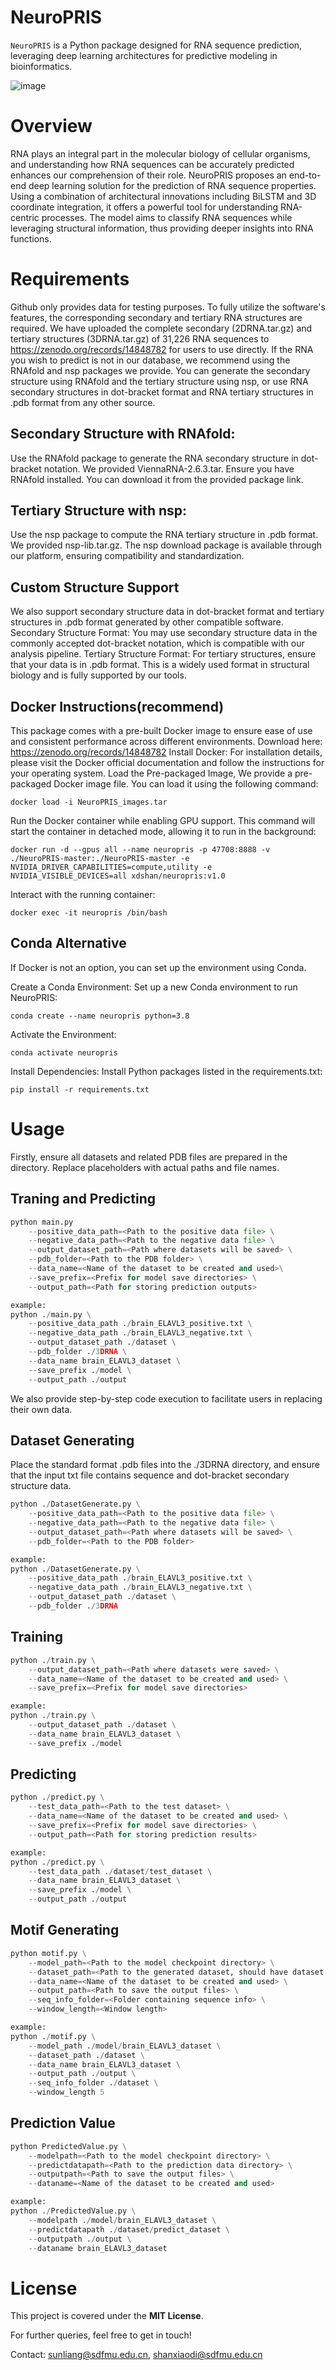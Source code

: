 # NeuroPRIS

`NeuroPRIS` is a Python package designed for RNA sequence prediction, leveraging deep learning architectures for predictive modeling in bioinformatics.

![image](image.png)
# Overview
RNA plays an integral part in the molecular biology of cellular organisms, and understanding how RNA sequences can be accurately predicted enhances our comprehension of their role. NeuroPRIS proposes an end-to-end deep learning solution for the prediction of RNA sequence properties. Using a combination of architectural innovations including BiLSTM and 3D coordinate integration, it offers a powerful tool for understanding RNA-centric processes. The model aims to classify RNA sequences while leveraging structural information, thus providing deeper insights into RNA functions.

# Requirements

Github only provides data for testing purposes. To fully utilize the software's features, the corresponding secondary and tertiary RNA structures are required. We have uploaded the complete secondary (2DRNA.tar.gz) and tertiary structures (3DRNA.tar.gz) of 31,226 RNA sequences to https://zenodo.org/records/14848782 for users to use directly. If the RNA you wish to predict is not in our database, we recommend using the RNAfold and nsp packages we provide. You can generate the secondary structure using RNAfold and the tertiary structure using nsp, or use RNA secondary structures in dot-bracket format and RNA tertiary structures in .pdb format from any other source.

## Secondary Structure with RNAfold:
Use the RNAfold package to generate the RNA secondary structure in dot-bracket notation. We provided ViennaRNA-2.6.3.tar.
Ensure you have RNAfold installed. You can download it from the provided package link.

## Tertiary Structure with nsp:
Use the nsp package to compute the RNA tertiary structure in .pdb format. We provided nsp-lib.tar.gz.
The nsp download package is available through our platform, ensuring compatibility and standardization.

## Custom Structure Support
We also support secondary structure data in dot-bracket format and tertiary structures in .pdb format generated by other compatible software.
Secondary Structure Format: You may use secondary structure data in the commonly accepted dot-bracket notation, which is compatible with our analysis pipeline.
Tertiary Structure Format: For tertiary structures, ensure that your data is in .pdb format. This is a widely used format in structural biology and is fully supported by our tools.


## Docker Instructions(recommend)

This package comes with a pre-built Docker image to ensure ease of use and consistent performance across different environments. Download here: https://zenodo.org/records/14848782
Install Docker: For installation details, please visit the Docker official documentation and follow the instructions for your operating system.
Load the Pre-packaged Image, We provide a pre-packaged Docker image file. You can load it using the following command:

    docker load -i NeuroPRIS_images.tar
 
Run the Docker container while enabling GPU support. This command will start the container in detached mode, allowing it to run in the background:

    docker run -d --gpus all --name neuropris -p 47708:8888 -v ./NeuroPRIS-master:./NeuroPRIS-master -e NVIDIA_DRIVER_CAPABILITIES=compute,utility -e NVIDIA_VISIBLE_DEVICES=all xdshan/neuropris:v1.0

Interact with the running container:

    docker exec -it neuropris /bin/bash
 
## Conda Alternative
If Docker is not an option, you can set up the environment using Conda.

Create a Conda Environment: Set up a new Conda environment to run NeuroPRIS:

    conda create --name neuropris python=3.8
 
Activate the Environment:
    
    conda activate neuropris
 
Install Dependencies: Install Python packages listed in the requirements.txt:

    pip install -r requirements.txt
 
# Usage

Firstly, ensure all datasets and related PDB files are prepared in the directory. Replace placeholders with actual paths and file names.

## Traning and Predicting
```python
python main.py 
    --positive_data_path=<Path to the positive data file> \
    --negative_data_path=<Path to the negative data file> \
    --output_dataset_path=<Path where datasets will be saved> \
    --pdb_folder=<Path to the PDB folder> \
    --data_name=<Name of the dataset to be created and used>\
    --save_prefix=<Prefix for model save directories> \
    --output_path=<Path for storing prediction outputs>

example:
python ./main.py \
    --positive_data_path ./brain_ELAVL3_positive.txt \
    --negative_data_path ./brain_ELAVL3_negative.txt \
    --output_dataset_path ./dataset \
    --pdb_folder ./3DRNA \
    --data_name brain_ELAVL3_dataset \
    --save_prefix ./model \
    --output_path ./output
```
We also provide step-by-step code execution to facilitate users in replacing their own data.

## Dataset Generating
Place the standard format .pdb files into the ./3DRNA directory, and ensure that the input txt file contains sequence and dot-bracket secondary structure data.
```python
python ./DatasetGenerate.py \
    --positive_data_path=<Path to the positive data file> \
    --negative_data_path=<Path to the negative data file> \
    --output_dataset_path=<Path where datasets will be saved> \
    --pdb_folder=<Path to the PDB folder> 

example:
python ./DatasetGenerate.py \
    --positive_data_path ./brain_ELAVL3_positive.txt \
    --negative_data_path ./brain_ELAVL3_negative.txt \
    --output_dataset_path ./dataset \
    --pdb_folder ./3DRNA 
```
## Training
```python
python ./train.py \
    --output_dataset_path=<Path where datasets were saved> \
    --data_name=<Name of the dataset to be created and used> \
    --save_prefix=<Prefix for model save directories> 

example:
python ./train.py \
    --output_dataset_path ./dataset \
    --data_name brain_ELAVL3_dataset \
    --save_prefix ./model 
```
## Predicting
```python
python ./predict.py \
    --test_data_path=<Path to the test dataset> \
    --data_name=<Name of the dataset to be created and used> \
    --save_prefix=<Prefix for model save directories> \
    --output_path=<Path for storing prediction results>

example:
python ./predict.py \
    --test_data_path ./dataset/test_dataset \
    --data_name brain_ELAVL3_dataset \
    --save_prefix ./model \
    --output_path ./output
```
## Motif Generating
```python
python motif.py \
    --model_path=<Path to the model checkpoint directory> \
    --dataset_path=<Path to the generated dataset, should have dataset named "predict_dataset"> \
    --data_name=<Name of the dataset to be created and used> \
    --output_path=<Path to save the output files> \
    --seq_info_folder=<Folder containing sequence info> \
    --window_length=<Window length>

example:
python ./motif.py \
	--model_path ./model/brain_ELAVL3_dataset \
	--dataset_path ./dataset \
	--data_name brain_ELAVL3_dataset \
	--output_path ./output \
	--seq_info_folder ./dataset \
	--window_length 5
```
## Prediction Value
```python
python PredictedValue.py \
    --modelpath=<Path to the model checkpoint directory> \
    --predictdatapath=<Path to the prediction data directory> \
    --outputpath=<Path to save the output files> \
    --dataname=<Name of the dataset to be created and used>

example:
python ./PredictedValue.py \
	--modelpath ./model/brain_ELAVL3_dataset \
	--predictdatapath ./dataset/predict_dataset \
	--outputpath ./output \
	--dataname brain_ELAVL3_dataset
```
# License
This project is covered under the **MIT License**.

For further queries, feel free to get in touch!

Contact: sunliang@sdfmu.edu.cn, shanxiaodi@sdfmu.edu.cn
